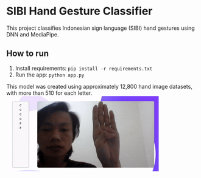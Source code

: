 # SIBI Hand Gesture Classifier

This project classifies Indonesian sign language (SIBI) hand gestures using DNN and MediaPipe.

## How to run
1. Install requirements: `pip install -r requirements.txt`
2. Run the app: `python app.py`

This model was created using approximately 12,800 hand image datasets, with more than 510 for each letter.
![Demo Klasifikasi SIBI](assets/demo.gif)
